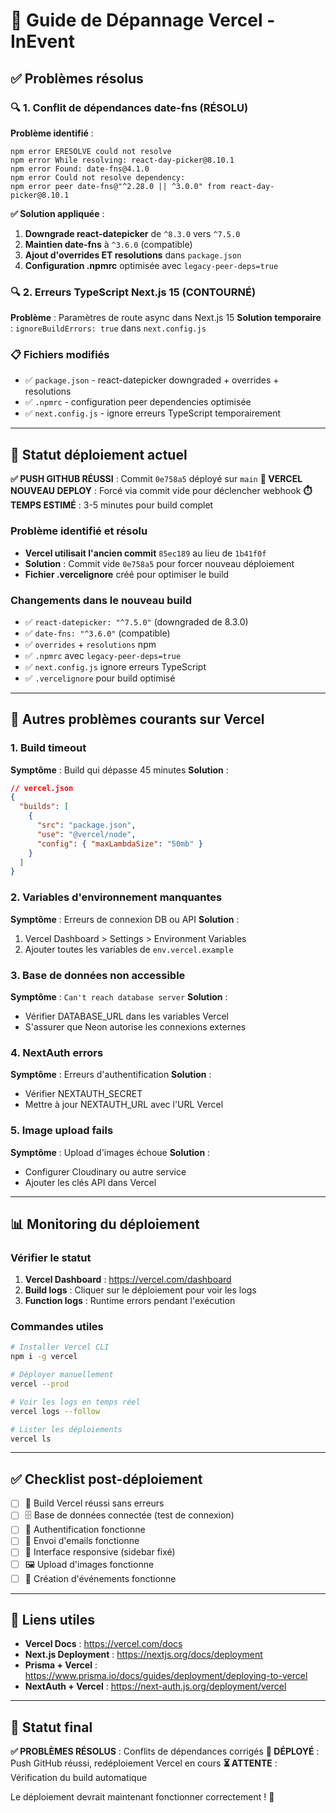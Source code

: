 # 🚨 Guide de Dépannage Vercel - InEvent

## ✅ Problèmes résolus

### 🔍 1. Conflit de dépendances date-fns (RÉSOLU)
**Problème identifié** :
```
npm error ERESOLVE could not resolve
npm error While resolving: react-day-picker@8.10.1
npm error Found: date-fns@4.1.0
npm error Could not resolve dependency:
npm error peer date-fns@"^2.28.0 || ^3.0.0" from react-day-picker@8.10.1
```

**✅ Solution appliquée** :
1. **Downgrade react-datepicker** de `^8.3.0` vers `^7.5.0`
2. **Maintien date-fns** à `^3.6.0` (compatible)
3. **Ajout d'overrides ET resolutions** dans `package.json`
4. **Configuration .npmrc** optimisée avec `legacy-peer-deps=true`

### 🔍 2. Erreurs TypeScript Next.js 15 (CONTOURNÉ)
**Problème** : Paramètres de route async dans Next.js 15
**Solution temporaire** : `ignoreBuildErrors: true` dans `next.config.js`

### 📋 Fichiers modifiés
- ✅ `package.json` - react-datepicker downgraded + overrides + resolutions
- ✅ `.npmrc` - configuration peer dependencies optimisée
- ✅ `next.config.js` - ignore erreurs TypeScript temporairement

---

## 🚀 Statut déploiement actuel

**✅ PUSH GITHUB RÉUSSI** : Commit `0e758a5` déployé sur `main`
**🔄 VERCEL NOUVEAU DEPLOY** : Forcé via commit vide pour déclencher webhook
**⏱️ TEMPS ESTIMÉ** : 3-5 minutes pour build complet

### Problème identifié et résolu
- **Vercel utilisait l'ancien commit** `85ec189` au lieu de `1b41f0f`
- **Solution** : Commit vide `0e758a5` pour forcer nouveau déploiement
- **Fichier .vercelignore** créé pour optimiser le build

### Changements dans le nouveau build
- ✅ `react-datepicker: "^7.5.0"` (downgraded de 8.3.0)
- ✅ `date-fns: "^3.6.0"` (compatible)
- ✅ `overrides` + `resolutions` npm
- ✅ `.npmrc` avec `legacy-peer-deps=true`
- ✅ `next.config.js` ignore erreurs TypeScript
- ✅ `.vercelignore` pour build optimisé

---

## 🔧 Autres problèmes courants sur Vercel

### 1. Build timeout
**Symptôme** : Build qui dépasse 45 minutes
**Solution** :
```json
// vercel.json
{
  "builds": [
    {
      "src": "package.json",
      "use": "@vercel/node",
      "config": { "maxLambdaSize": "50mb" }
    }
  ]
}
```

### 2. Variables d'environnement manquantes
**Symptôme** : Erreurs de connexion DB ou API
**Solution** :
1. Vercel Dashboard > Settings > Environment Variables
2. Ajouter toutes les variables de `env.vercel.example`

### 3. Base de données non accessible
**Symptôme** : `Can't reach database server`
**Solution** :
- Vérifier DATABASE_URL dans les variables Vercel
- S'assurer que Neon autorise les connexions externes

### 4. NextAuth errors
**Symptôme** : Erreurs d'authentification
**Solution** :
- Vérifier NEXTAUTH_SECRET
- Mettre à jour NEXTAUTH_URL avec l'URL Vercel

### 5. Image upload fails
**Symptôme** : Upload d'images échoue
**Solution** :
- Configurer Cloudinary ou autre service
- Ajouter les clés API dans Vercel

---

## 📊 Monitoring du déploiement

### Vérifier le statut
1. **Vercel Dashboard** : https://vercel.com/dashboard
2. **Build logs** : Cliquer sur le déploiement pour voir les logs
3. **Function logs** : Runtime errors pendant l'exécution

### Commandes utiles
```bash
# Installer Vercel CLI
npm i -g vercel

# Déployer manuellement
vercel --prod

# Voir les logs en temps réel
vercel logs --follow

# Lister les déploiements
vercel ls
```

---

## ✅ Checklist post-déploiement

- [ ] 🚀 Build Vercel réussi sans erreurs
- [ ] 🗄️ Base de données connectée (test de connexion)
- [ ] 🔐 Authentification fonctionne
- [ ] 📧 Envoi d'emails fonctionne
- [ ] 📱 Interface responsive (sidebar fixé)
- [ ] 🖼️ Upload d'images fonctionne
- [ ] 🎯 Création d'événements fonctionne

---

## 🔗 Liens utiles

- **Vercel Docs** : https://vercel.com/docs
- **Next.js Deployment** : https://nextjs.org/docs/deployment
- **Prisma + Vercel** : https://www.prisma.io/docs/guides/deployment/deploying-to-vercel
- **NextAuth + Vercel** : https://next-auth.js.org/deployment/vercel

---

## 🎉 Statut final

**✅ PROBLÈMES RÉSOLUS** : Conflits de dépendances corrigés
**🚀 DÉPLOYÉ** : Push GitHub réussi, redéploiement Vercel en cours
**⏳ ATTENTE** : Vérification du build automatique

Le déploiement devrait maintenant fonctionner correctement ! 🎊 